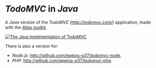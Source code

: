# *TodoMVC* in *Java*

A *Java* version of the *TodoMVC* (<http://todomvc.com/>) application, made with the [*Atlas* toolkit](http://github.com/epeios-q37/atlas-java/).

[![The Java implementation of TodoMVC](http://q37.info/download/TodoMVC.gif "The Java implementation of TodoMVC")](http://atlastk.org)

There is also a version for:

  * *Node.js*: <http://github.com/epeios-q37/todomvc-node>,
  * *PHP*: <http://github.com/epeios-q37/todomvc-php>.